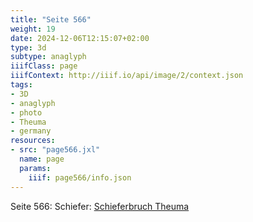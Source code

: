 ```yaml
---
title: "Seite 566"
weight: 19
date: 2024-12-06T12:15:07+02:00
type: 3d
subtype: anaglyph
iiifClass: page
iiifContext: http://iiif.io/api/image/2/context.json
tags:
- 3D
- anaglyph
- photo
- Theuma
- germany
resources:
- src: "page566.jxl"
  name: page
  params:
    iiif: page566/info.json
---
```

Seite 566: Schiefer: [Schieferbruch Theuma](https://de.wikipedia.org/wiki/Fruchtschiefer)
